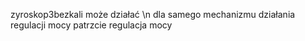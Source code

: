 zyroskop3bezkali może działać \n
dla samego mechanizmu działania regulacji mocy patrzcie regulacja mocy
